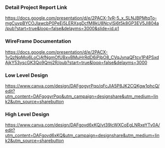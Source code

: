 ### Detail Project Report Link
https://docs.google.com/presentation/d/e/2PACX-1vR-5_x_SLNJBPMtqTo-mgCuvpBYCOJlawcbP0PeEj5LERXsgDcfM8kU8NcylSi6t5k8GP3EV5Jl804a/pub?start=true&loop=false&delayms=3000&slide=id.p1

### WireFrame Documentation
https://docs.google.com/presentation/d/e/2PACX-1vQzNqMoj6LoCjAfNgmOfUBxvBMuHrRdD6jPjbO8_CVqJynaQFtcv1P4PSxdAjkY53yscGK3Qo9Qmj2R/pub?start=true&loop=false&delayms=3000

### Low Level Design
https://www.canva.com/design/DAFgogyrPqo/qFcJlA5P8JK2CQKgw1phcQ/edit?utm_content=DAFgogyrPqo&utm_campaign=designshare&utm_medium=link2&utm_source=sharebutton

### High Level Design
https://www.canva.com/design/DAFgovd6xKQ/vt39lcWXCoEgLNRxeYTv0A/edit?utm_content=DAFgovd6xKQ&utm_campaign=designshare&utm_medium=link2&utm_source=sharebutton
